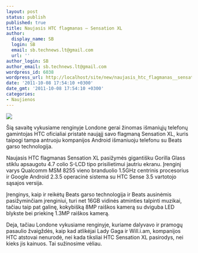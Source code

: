```yaml
---
layout: post
status: publish
published: true
title: Naujasis HTC flagmanas – Sensation XL
author:
  display_name: SB
  login: SB
  email: sb.technews.lt@gmail.com
  url: ''
author_login: SB
author_email: sb.technews.lt@gmail.com
wordpress_id: 6038
wordpress_url: http://localhost/site/new/naujasis_htc_flagmanas__sensation_xl/
date: '2011-10-08 17:54:10 +0300'
date_gmt: '2011-10-08 17:54:10 +0300'
categories:
- Naujienos
---
```

<div class="imgright"><img src="http://technews.lt/upload/HTC Sensation XL_3V_20110929 sumazintas.jpg"  /></div>
<p>Šią savaitę vykusiame renginyje Londone gerai žinomas išmaniųjų telefonų gamintojas HTC oficialiai pristatė naująjį savo flagmaną Sensation XL, kuris taipogi tampa antruoju kompanijos Android išmaniuoju telefonu su Beats garso technologija.</p>
<p>Naujasis HTC flagmanas Sensation XL pasižymės gigantišku Gorilla Glass stiklu apsaugotu 4.7 colio S-LCD tipo prisilietimui jautriu ekranu. Įrenginį varys Qualcomm MSM 8255 vieno branduolio 1.5GHz centrinis procesorius ir Google Android 2.3.5 operacinė sistema su HTC Sense 3.5 vartotojo sąsajos versija.</p>
<p>Įrenginys, kaip ir reikėtų Beats garso technologija ir Beats ausinėmis pasižyminčiam įrenginiui, turi net 16GB vidinės atminties talpinti muzikai, tačiau taip pat galinę, kokybišką 8MP raiškos kamerą su dviguba LED blykste bei priekinę 1.3MP raiškos kamerą.</p>
<p>Deja, tačiau Londone vykusiame renginyje, kuriame dalyvavo ir pramogų pasaulio žvaigždės, kaip kad atlikėjai Lady Gaga ir Will.i.am, kompanijos HTC atstovai nenurodė, nei kada tiksliai HTC Sensation XL pasirodys, nei kieks jis kainuos. Tai sužinosime vėliau.</p>
